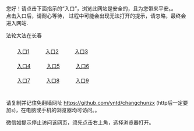 您好！请点击下面指示的“入口”，浏览此网站是安全的，且为您带来平安。。 <br/>
点击入口后，请耐心等待， 过程中可能会出现无法打开的提示，请忽略，最终会进入网站. </br>

法轮大法在长春<br/>
<div style="padding:10px"><a style="margin:20px" target="_blank" href="https://d3h12r5ox53oh2.cloudfront.net/2Qpsp?ixxktzsa" id="ccLink1" rel="nofollow">入口1</a> <a target="_blank" style="margin:20px" href="https://d3poo1ugoj6ob9.cloudfront.net/2Qpsp?ocyafh" id="ccLink2" rel="nofollow">入口2</a> <a style="margin:20px" target="_blank" href="https://d2vr4yvscbl6rq.cloudfront.net/2Qpsp?bniwuyka" id="ccLink3" rel="nofollow">入口3</a></div>

<div style="padding:10px" ><a style="margin:20px" target="_blank" href="https://d3h12r5ox53oh2.cloudfront.net/2Qpsp?ixxktzsa" id="ccLink4" rel="nofollow">入口4</a> <a style="margin:20px" href="https://d3poo1ugoj6ob9.cloudfront.net/2Qpsp?ocyafh" target="_blank" id="ccLink5" rel="nofollow">入口5</a> <a style="margin:20px" href="https://d2vr4yvscbl6rq.cloudfront.net/2Qpsp?bniwuyka" target="_blank" id="ccLink6" rel="nofollow">入口6</a></div>

<div style="padding:10px"><a style="margin:20px" target="_blank" href="https://d3h12r5ox53oh2.cloudfront.net/2Qpsp?ixxktzsa" id="ccLink7" rel="nofollow">入口7</a> <a style="margin:20px" href="https://d3poo1ugoj6ob9.cloudfront.net/2Qpsp?ocyafh" target="_blank" id="ccLink8" rel="nofollow">入口8</a> <a style="margin:20px" target="_blank" href="https://d2vr4yvscbl6rq.cloudfront.net/2Qpsp?bniwuyka" id="ccLink9" rel="nofollow">入口9</a></div>

<br/>



请复制并记住免翻墙网址 https://github.com/yntd/changchunzx (http后一定要加s)，在电脑或手机的浏览器均可访问。。<br/>

微信如提示停止访问该网页，须先点击右上角，选择浏览器打开。
